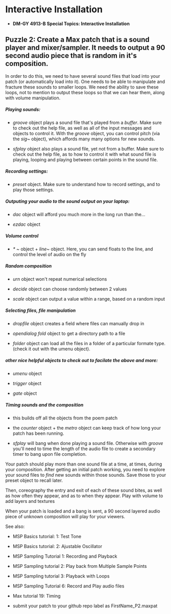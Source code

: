 # Interactive Installation 

* **DM-GY 4913-B Special Topics: Interactive Installation**

## Puzzle 2: Create a Max patch that is a sound player and mixer/sampler. It needs to output a 90 second audio piece that is random in it's composition.

In order to do this, we need to have several sound files that load into your patch (or automatically load into it). One needs to be able to manipulate and fracture these sounds to smaller loops. We need the ability to save these loops, not to mention to output these loops so that we can hear them, along with volume manipulation.

##### Playing sounds: 

* _groove_ object plays a sound file that's played from a _buffer_. Make sure to check out the help file, as well as all of the input messages and objects to control it. With the _groove_ object, you can control pitch (via the _sig~_ object), which affords many many options for new sounds.

* _sfplay_ object also plays a sound file, yet not from a buffer. Make sure to check out the help file, as to how to control it with what sound file is playing, looping and playing between certain points in the sound file.

##### Recording settings:

* _preset_ object. Make sure to understand how to record settings, and to play those settings.


##### Outputing your audio to the sound output on your laptop:

* _dac_ object will afford you much more in the long run than the...

* _ezdac_ object

##### Volume control

* _* ~_ object + _line~_ object. Here, you can send floats to the line, and control the level of audio on the fly

##### Random composition

* _urn_ object won't repeat numerical selections

* _decide_ object can choose randomly between 2 values

* _scale_ object can output a value within a range, based on a random input


##### Selecting files, file manipulation

* _dropfile_ object creates a field where files can manually drop in

* _opendialog fold_ object to get a directory path to a file

* _folder_ object can load all the files in a folder of a particular formate type. (check it out with the umenu object).


##### other nice helpful objects to check out to facilate the above and more:

* _umenu_ object

* _trigger_ object

* _gate_ object

##### Timing sounds and the composition

* this builds off all the objects from the poem patch

* the _counter_ object + the _metro_ object can keep track of how long your patch has been running. 

* _sfplay_ will bang when done playing a sound file. Otherwise with _groove_ you'll need to time the length of the audio file to create a secondary timer to bang upon file completion.

Your patch should play more than one sound file at a time, at times, during your composition. After getting an initial patch working, you need to explore your sound files to _find_ new sounds within those sounds. Save those to your preset object to recall later. 

Then, coreography the entry and exit of each of these sound bites, as well as how often they appear, and as to when they appear. Play with volume to add layers and textures

When your patch is loaded and a bang is sent, a 90 second layered audio piece of unknown composition will play for your viewers.

See also:
* MSP  Basics tutorial: 1: Test Tone
* MSP  Basics tutorial: 2: Ajustable Oscillator
* MSP Sampling Tutorial 1: Recording and Playback
* MSP Sampling tutorial 2: Play back from Multiple Sample Points
* MSP Sampling tutorial 3: Playback with Loops
* MSP Sampling Tutorial 6: Record and Play audio files
* Max tutorial 19: Timing

* submit your patch to your github repo label as FirstName_P2.maxpat